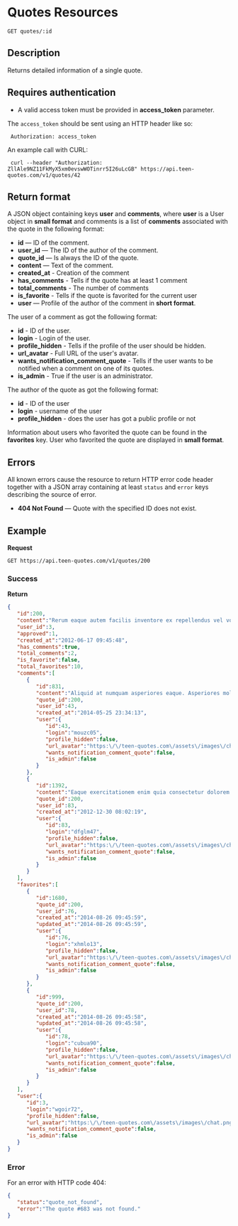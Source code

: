 # Quotes Resources

    GET quotes/:id

## Description
Returns detailed information of a single quote.

## Requires authentication
* A valid access token must be provided in **access_token** parameter.

The `access_token` should be sent using an HTTP header like so:

     Authorization: access_token

An example call with CURL:

     curl --header "Authorization: ZllAle9NZ11FkMyX5xm0evswWOTinrr5I26uLcGB" https://api.teen-quotes.com/v1/quotes/42

## Return format
A JSON object containing keys **user** and **comments**, where **user** is a User object in **small format** and comments is a list of **comments** associated with the quote in the following format:

- **id** — ID of the comment.
- **user_id** — The ID of the author of the comment.
- **quote_id** — Is always the ID of the quote.
- **content** — Text of the comment.
- **created_at** - Creation of the comment
- **has_comments** - Tells if the quote has at least 1 comment
- **total_comments** - The number of comments
- **is_favorite** - Tells if the quote is favorited for the current user
- **user** — Profile of the author of the comment in **short format**.

The user of a comment as got the following format:

- **id** - ID of the user.
- **login** - Login of the user.
- **profile_hidden** - Tells if the profile of the user should be hidden.
- **url_avatar** - Full URL of the user's avatar.
- **wants_notification_comment_quote** - Tells if the user wants to be notified when a comment on one of its quotes.
- **is_admin** - True if the user is an administrator.

The author of the quote as got the following format:

- **id** - ID of the user
- **login** - username of the user
- **profile_hidden** - does the user has got a public profile or not

Information about users who favorited the quote can be found in the **favorites** key. User who favorited the quote are displayed in **small format**.

## Errors
All known errors cause the resource to return HTTP error code header together with a JSON array containing at least `status` and `error` keys describing the source of error.

- **404 Not Found** — Quote with the specified ID does not exist.

## Example
**Request**

    GET https://api.teen-quotes.com/v1/quotes/200

### Success
**Return**
``` json
{
   "id":200,
   "content":"Rerum eaque autem facilis inventore ex repellendus vel voluptas. Perferendis consequatur et quis laudantium. Reprehenderit optio quia non. Saepe maiores ea eum quis.",
   "user_id":3,
   "approved":1,
   "created_at":"2012-06-17 09:45:48",
   "has_comments":true,
   "total_comments":2,
   "is_favorite":false,
   "total_favorites":10,
   "comments":[
      {
         "id":831,
         "content":"Aliquid at numquam asperiores eaque. Asperiores molestiae impedit quisquam sit facere. Voluptas et sed et aut libero quo debitis.",
         "quote_id":200,
         "user_id":43,
         "created_at":"2014-05-25 23:34:13",
         "user":{
            "id":43,
            "login":"mouzc05",
            "profile_hidden":false,
            "url_avatar":"https:\/\/teen-quotes.com\/assets\/images\/chat.png",
            "wants_notification_comment_quote":false,
            "is_admin":false
         }
      },
      {
         "id":1392,
         "content":"Eaque exercitationem enim quia consectetur dolorem culpa. Id vero voluptatibus sunt voluptatem. Nostrum similique molestiae quo. Laboriosam quia maiores distinctio at sint recusandae qui.",
         "quote_id":200,
         "user_id":83,
         "created_at":"2012-12-30 08:02:19",
         "user":{
            "id":83,
            "login":"dfglm47",
            "profile_hidden":false,
            "url_avatar":"https:\/\/teen-quotes.com\/assets\/images\/chat.png",
            "wants_notification_comment_quote":false,
            "is_admin":false
         }
      }
   ],
   "favorites":[
      {
         "id":1680,
         "quote_id":200,
         "user_id":76,
         "created_at":"2014-08-26 09:45:59",
         "updated_at":"2014-08-26 09:45:59",
         "user":{
            "id":76,
            "login":"xhmlo13",
            "profile_hidden":false,
            "url_avatar":"https:\/\/teen-quotes.com\/assets\/images\/chat.png",
            "wants_notification_comment_quote":false,
            "is_admin":false
         }
      },
      {
         "id":999,
         "quote_id":200,
         "user_id":78,
         "created_at":"2014-08-26 09:45:58",
         "updated_at":"2014-08-26 09:45:58",
         "user":{
            "id":78,
            "login":"cubua90",
            "profile_hidden":false,
            "url_avatar":"https:\/\/teen-quotes.com\/assets\/images\/chat.png",
            "wants_notification_comment_quote":false,
            "is_admin":false
         }
      }
   ],
   "user":{
      "id":3,
      "login":"wgoir72",
      "profile_hidden":false,
      "url_avatar":"https:\/\/teen-quotes.com\/assets\/images\/chat.png",
      "wants_notification_comment_quote":false,
      "is_admin":false
   }
}
```

### Error
For an error with HTTP code 404:
``` json
{
   "status":"quote_not_found",
   "error":"The quote #683 was not found."
}
```
